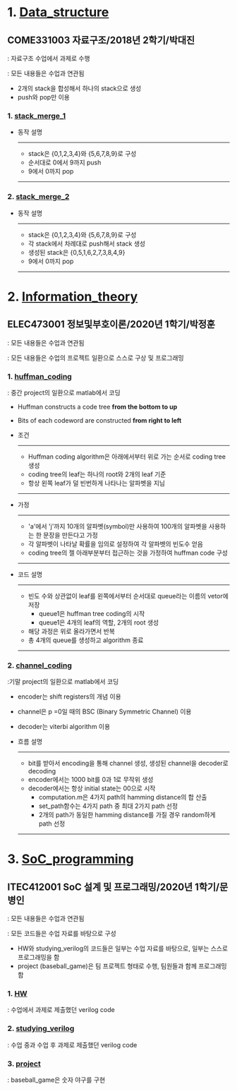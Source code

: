 # 1. [Data_structure](https://github.com/gieflij/sw_github/tree/master/Data_structure)

## COME331003 자료구조/2018년 2학기/박대진

: 자료구조 수업에서 과제로 수행

: 모든 내용들은 수업과 연관됨

- 2개의 stack을 합성해서 하나의 stack으로 생성
- push와 pop만 이용

### 1. [stack_merge_1](https://github.com/gieflij/sw_github/tree/master/Data_structure/stack_merge_1)

- 동작 설명

  ------------------------------------------------
    - stack은 {0,1,2,3,4}와 {5,6,7,8,9}로 구성
    - 순서대로 0에서 9까지 push
    - 9에서 0까지 pop
    
   ------------------------------------------------
    
### 2. [stack_merge_2](https://github.com/gieflij/sw_github/tree/master/Data_structure/stack_merge_2)

- 동작 설명

  ---------------------------------------------------
    - stack은 {0,1,2,3,4}와 {5,6,7,8,9}로 구성
    - 각 stack에서 차례대로 push해서 stack 생성
    - 생성된 stack은 {0,5,1,6,2,7,3,8,4,9}
    - 9에서 0까지 pop
    
  -----------------------------------------------------




# 2. [Information_theory](https://github.com/gieflij/sw_github/tree/master/Information_theory)

## ELEC473001 정보및부호이론/2020년 1학기/박정훈

: 모든 내용들은 수업과 연관됨

: 모든 내용들은 수업의 프로젝트 일환으로 스스로 구상 및 프로그래밍


### 1. [huffman_coding](https://github.com/gieflij/sw_github/tree/master/Information_theory/huffman_coding)

: 중간 project의 일환으로 matlab에서 코딩

  - Huffman constructs a code tree **from the bottom to up**
  - Bits of each codeword are constructed **from right to left**
  
  
  - 조건
  
    ----------------------------------------------
      - Huffman coding algorithm은 아래에서부터 위로 가는 순서로 coding tree 생성
      - coding tree의 leaf는 하나의 root와 2개의 leaf 기준
      - 항상 왼쪽 leaf가 덜 빈번하게 나타나는 알파벳을 지님
    
    ----------------------------------------------
    
  - 가정
  
    ----------------------------------------------
      - 'a'에서 'j'까지 10개의 알파벳(symbol)만 사용하여 100개의 알파벳을 사용하는 한 문장을 만든다고 가정
      - 각 알파벳이 나타날 확률을 임의로 설정하여 각 알파벳의 빈도수 얻음
      - coding tree의 젤 아래부분부터 접근하는 것을 가정하여 huffman code 구성
    
    ----------------------------------------------
    
  - 코드 설명
  
    ----------------------------------------------
      - 빈도 수와 상관없이 leaf를 왼쪽에서부터 순서대로 queue라는 이름의 vetor에 저장
        - queue1은 huffman tree coding의 시작
        - queue1은 4개의 leaf의 역할, 2개의 root 생성
      - 해당 과정은 위로 올라가면서 반복
      - 총 4개의 queue를 생성하고 algorithm 종료
    
    ----------------------------------------------

### 2. [channel_coding](https://github.com/gieflij/sw_github/tree/master/Information_theory/channel_coding)

:기말 project의 일환으로 matlab에서 코딩

  - encoder는 shift registers의 개념 이용
  - channel은 p =0일 때의 BSC (Binary Symmetric Channel) 이용
  - decoder는 viterbi algorithm 이용
  - 흐름 설명
  
    -------------------------------------------------
      - bit를 받아서 encoding을 통해 channel 생성, 생성된 channel을 decoder로 decoding
      - encoder에서는 1000 bit를 0과 1로 무작위 생성
      - decoder에서는 항상 initial state는 00으로 시작
        - computation.m은 4가지 path의 hamming distance의 합 산출
        - set_path함수는 4가지 path 중 최대 2가지 path 선정
        - 2개의 path가 동일한 hamming distance를 가질 경우 random하게 path 선정
      
    ---------------------------------------------------






# 3. [SoC_programming](https://github.com/gieflij/sw_github/tree/master/SoC_programming)

## ITEC412001 SoC 설계 및 프로그래밍/2020년 1학기/문병인

: 모든 내용들은 수업과 연관됨

: 모든 코드들은 수업 자료를 바탕으로 구성

- HW와 studying_verilog의 코드들은 일부는 수업 자료를 바탕으로, 일부는 스스로 프로그래밍을 함
- project (baseball_game)은 팀 프로젝트 형태로 수행, 팀원들과 함께 프로그래밍함

### 1. [HW](https://github.com/gieflij/sw_github/tree/master/SoC_programming/HW)
: 수업에서 과제로 제출했던 verilog code

### 2. [studying_verilog](https://github.com/gieflij/sw_github/tree/master/SoC_programming/studying_verilog)
: 수업 중과 수업 후 과제로 제출했던 verilog code

### 3. [project](https://github.com/gieflij/sw_github/tree/master/SoC_programming/project)
: baseball_game은 숫자 야구를 구현

